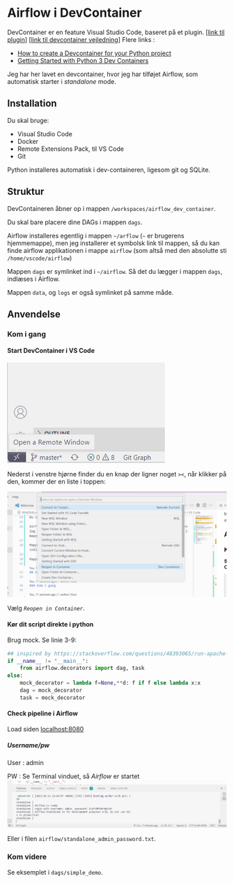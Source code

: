 ﻿# Airflow i DevContainer

DevContainer er en feature Visual Studio Code, baseret på et plugin. [[link til plugin](https://marketplace.visualstudio.com/items?itemName=ms-vscode-remote.vscode-remote-extensionpack)] [[link til devcontainer vejledning](https://code.visualstudio.com/docs/devcontainers/containers)]
Flere links :
 - [How to create a Devcontainer for your Python project](https://godatadriven.com/blog/how-to-create-a-devcontainer-for-your-python-project-%F0%9F%90%B3/)
 - [Getting Started with Python 3 Dev Containers](https://medium.com/@dexterwilliams04/getting-started-with-python-3-dev-containers-4f14821fec6b)
  
Jeg har her lavet en devcontainer, hvor jeg har tilføjet Airflow, som automatisk starter i _standalone_ mode.

## Installation

Du skal bruge:
 - Visual Studio Code
 - Docker
 - Remote Extensions Pack, til VS Code
 - Git

Python installeres automatisk i dev-containeren, ligesom git og SQLite.

## Struktur

DevContaineren åbner op i mappen `/workspaces/airflow_dev_container`.

Du skal bare placere dine DAGs i mappen `dags`.

Airflow installeres egentlig i mappen `~/arflow` (`~` er brugerens hjemmemappe), men jeg installerer et symbolsk link til mappen, så du kan finde airflow applikationen i mappe `airflow` (som altså med den absolutte sti `/home/vscode/airflow`)

Mappen `dags` er symlinket ind i `~/airflow`. Så det du lægger i mappen `dags`, indlæses i Airflow.

Mappen `data`, og `logs` er også symlinket på samme måde.

## Anvendelse

### Kom i gang

#### Start DevContainer i VS Code

![](docs/intro/nederst_i_venstre.png)

Nederst i venstre hjørne finder du en knap der ligner noget _`><`_, når klikker på den, kommer der en liste i toppen:

![](docs/intro/top_midt.png)

Vælg _`Reopen in Container`_.


#### Kør dit script direkte i python

Brug mock.
Se linie 3-9:

```python
## inspired by https://stackoverflow.com/questions/48393065/run-apache-airflow-dag-without-apache-airflow
if __name__ != "__main__":
    from airflow.decorators import dag, task
else:
    mock_decorator = lambda f=None,**d: f if f else lambda x:x
    dag = mock_decorator
    task = mock_decorator
```

#### Check pipeline i Airflow

Load siden <localhost:8080>

##### __Username/pw__

User
: admin

PW
: Se Terminal vinduet, så _Airflow_ er startet
![](docs/intro/user_pw.png)

Eller i filen `airflow/standalone_admin_password.txt`.

### Kom videre

Se eksemplet i `dags/simple_demo`.
